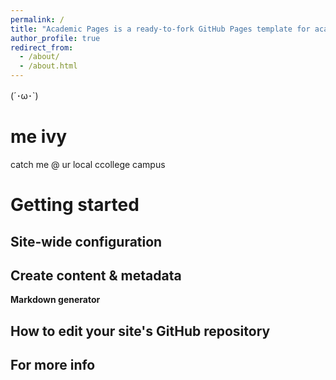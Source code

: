 ```yaml
---
permalink: /
title: "Academic Pages is a ready-to-fork GitHub Pages template for academic personal websites"
author_profile: true
redirect_from: 
  - /about/
  - /about.html
---
```


(´･ω･`)

me ivy
======
catch me @ ur local ccollege campus



Getting started
======


Site-wide configuration
------


Create content & metadata
------


**Markdown generator**

How to edit your site's GitHub repository
------

For more info
------
